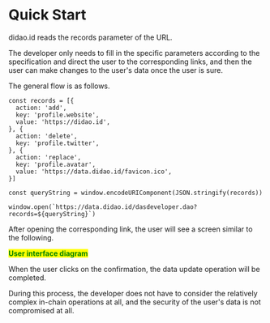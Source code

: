 # Quick Start

didao.id reads the records parameter of the URL.

The developer only needs to fill in the specific parameters according to the specification and direct the user to the corresponding links, and then the user can make changes to the user's data once the user is sure.

The general flow is as follows.

```
const records = [{
  action: 'add',
  key: 'profile.website',
  value: 'https://didao.id',
}, {
  action: 'delete',
  key: 'profile.twitter',
}, {
  action: 'replace',
  key: 'profile.avatar',
  value: 'https://data.didao.id/favicon.ico',
}]

const queryString = window.encodeURIComponent(JSON.stringify(records))

window.open(`https://data.didao.id/dasdeveloper.dao?records=${queryString}`)
```

After opening the corresponding link, the user will see a screen similar to the following.&#x20;

&#x20;                                                 <mark style="color:green;">**User interface diagram**</mark>

When the user clicks on the confirmation, the data update operation will be completed.

During this process, the developer does not have to consider the relatively complex in-chain operations at all, and the security of the user's data is not compromised at all.
